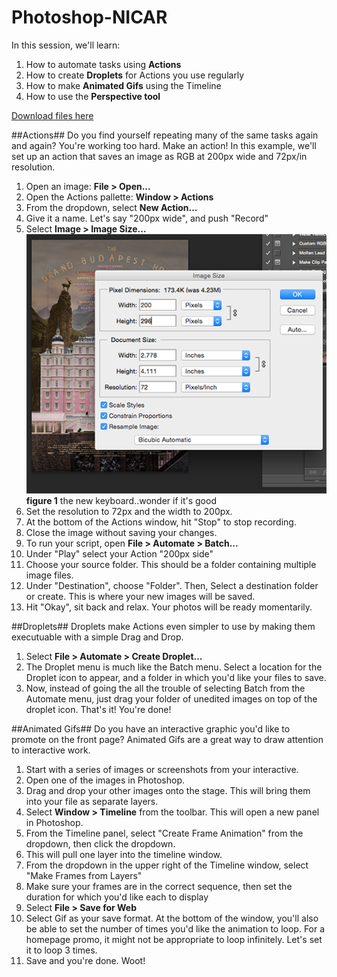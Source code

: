 # Photoshop-NICAR

In this session, we'll learn:

1. How to automate tasks using **Actions**
2. How to create **Droplets** for Actions you use regularly
3. How to make **Animated Gifs** using the Timeline
4. How to use the **Perspective tool**

[Download files here](https://drive.google.com/file/d/0ByZb_bUVlqwjdkgzSnRGRk40Sm8/view?usp=sharing)

##Actions##
Do you find yourself repeating many of the same tasks again and again? You're working too hard. Make an action! In this example, we'll set up an action that saves an image as RGB at 200px wide and 72px/in resolution.

1. Open an image: **File > Open...**
2. Open the Actions pallette: **Window > Actions**
3. From the dropdown, select **New Action...**
4. Give it a name. Let's say "200px wide", and push "Record"
5. Select **Image > Image Size...**
 ![](https://github.com/chriscanipe/Photoshop-NICAR/blob/master/screengrabs/Image%20Size.png)
 **figure 1** the new keyboard..wonder if it's good
6. Set the resolution to 72px and the width to 200px.
7. At the bottom of the Actions window, hit "Stop" to stop recording.
8. Close the image without saving your changes.
9. To run your script, open **File > Automate > Batch...**
10. Under "Play" select your Action "200px side"
11. Choose your source folder. This should be a folder containing multiple image files.
12. Under "Destination", choose "Folder". Then, Select a destination folder or create. This is where your new images will be saved.
13. Hit "Okay", sit back and relax. Your photos will be ready momentarily.


##Droplets##
Droplets make Actions even simpler to use by making them executuable with a simple Drag and Drop. 

1. Select **File > Automate > Create Droplet...**
2. The Droplet menu is much like the Batch menu. Select a location for the Droplet icon to appear, and a folder in which you'd like your files to save.
3. Now, instead of going the all the trouble of selecting Batch from the Automate menu, just drag your folder of unedited images on top of the droplet icon. That's it! You're done!

##Animated Gifs##
Do you have an interactive graphic you'd like to promote on the front page? Animated Gifs are a great way to draw attention to interactive work.

1. Start with a series of images or screenshots from your interactive.
2. Open one of the images in Photoshop.
3. Drag and drop your other images onto the stage. This will bring them into your file as separate layers.
4. Select **Window > Timeline** from the toolbar. This will open a new panel in Photoshop.
5. From the Timeline panel, select "Create Frame Animation" from the dropdown, then click the dropdown.
6. This will pull one layer into the timeline window.
7. From the dropdown in the upper right of the Timeline window, select "Make Frames from Layers"
8. Make sure your frames are in the correct sequence, then set the duration for which you'd like each to display
9. Select **File > Save for Web**
10. Select Gif as your save format. At the bottom of the window, you'll also be able to set the number of times you'd like the animation to loop. For a homepage promo, it might not be appropriate to loop infinitely. Let's set it to loop 3 times. 
11. Save and you're done. Woot!
